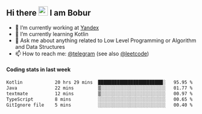 ## Hi there <img src="https://media.giphy.com/media/hvRJCLFzcasrR4ia7z/giphy.gif" width="25px" height="25px"> I am Bobur

- 💼 I’m currently working at [Yandex](https://yandex.ru/)
- 🌱 I’m currently learning Kotlin
- 💬 Ask me about anything related to Low Level Programming or Algorithm and Data Structures
- 📫 How to reach me: [@telegram](https://t.me/octoant) (see also [@leetcode](https://leetcode.com/octoant/))    

#### Coding stats in last week

<!--START_SECTION:waka-->

```txt
Kotlin            20 hrs 29 mins  ████████████████████████░   95.95 %
Java              22 mins         ▒░░░░░░░░░░░░░░░░░░░░░░░░   01.77 %
textmate          12 mins         ▒░░░░░░░░░░░░░░░░░░░░░░░░   00.97 %
TypeScript        8 mins          ░░░░░░░░░░░░░░░░░░░░░░░░░   00.65 %
GitIgnore file    5 mins          ░░░░░░░░░░░░░░░░░░░░░░░░░   00.40 %
```

<!--END_SECTION:waka-->
